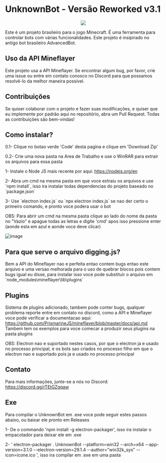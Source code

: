 #                 UnknownBot - Versão Reworked v3.1

<p align="center">
  <img src="https://avatars.githubusercontent.com/u/138137862?s=400&u=d3046ac7d6c15bebfe304e914789a2b631ab6186&v=4" />
</p>

Este é um projeto brasileiro para o jogo Minecraft. É uma ferramenta para controlar bots com várias funcionalidades. Este projeto é insipirado no antigo bot brasileiro AdvancedBot.

## Uso da API Mineflayer

Este projeto usa a API Mineflayer. Se encontrar algum bug, por favor, crie uma issue ou entre em contato conosco no Discord para que possamos resolvê-lo da melhor maneira possível.

## Contribuições

Se quiser colaborar com o projeto e fazer suas modificações, e quiser que eu implemente por padrão aqui no repositório, abra um Pull Request. Todas as contribuições são bem-vindas!

## Como instalar?

0.1- Clique no botao verde 'Code' desta pagina e clique em 'Download Zip'

0.2- Crie uma nova pasta na Area de Trabalho e use o WinRAR para extrair os arquivos para essa pasta

1- Instale o Node JS mais recente por aqui: https://nodejs.org/en

2- Abra um cmd na mesma pasta em que voce extraiu os arquivos e use ´npm install´, isso ira instalar todas dependencias do projeto baseado no ´package.json´

3- Use ´electron index.js´ ou ´npx electron index.js´ se nao der certo o primeiro comando, e pronto voce podera usar o bot

OBS: Para abrir um cmd na mesma pasta clique ao lado do nome da pasta no "Vazio" e apague todas as letras e digite 'cmd' apos isso pressione enter (aonde esta em azul e aonde voce deve clicar)

![image](https://github.com/obseletecode72/UnknownBot-Reworked-Version/assets/138137862/725f3a9a-4364-4138-8024-51e9a20aaed5)

## Para que serve o arquivo digging.js?

Bem a API do Mineflayer nao e perfeita entao contem bugs entao este arquivo e uma versao melhorada para o uso de quebrar blocos pois contem bugs igual eu disse, para instalar isso voce pode substituir o arquivo em ´node_modules\mineflayer\lib\plugins´

## Plugins

Sistema de plugins adicionado, tambem pode conter bugs, qualquer problema reporte entre em contato no discord, como a API e Mineflayer voce pode verificar a documentacao aqui: https://github.com/PrismarineJS/mineflayer/blob/master/docs/api.md
Tambem tem os exemplos para voce comecar a produzir seus plugins na pasta plugins

OBS: Electron nao e suportado nestes casos, por que o electron ja e usado no processo principal, e os bots sao criados no processo filho em que o electron nao e suportado pois ja e usado no processo principal

## Contato

Para mais informações, junte-se a nós no Discord: https://discord.gg/rTEtGZgqaw

## Exe

Para compilar o UnknownBot em .exe voce pode seguir estes passos abaixo, ou baixar ele pronto em Releases

1- De o commando 'npm install -g electron-packager', isso ira instalar o empacotador para deixar ele em .exe

2- ' electron-packager . UnknownBot --platform=win32 --arch=x64 --app-version=3.1.0 --electron-version=29.1.4 --author="win32k_sys" --icon=icone.ico ', isso ira compilar em .exe em uma pasta



